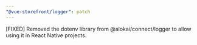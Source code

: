 ```yaml
---
"@vue-storefront/logger": patch
---
```


[FIXED] Removed the dotenv library from @alokai/connect/logger to allow using it in React Native projects.
